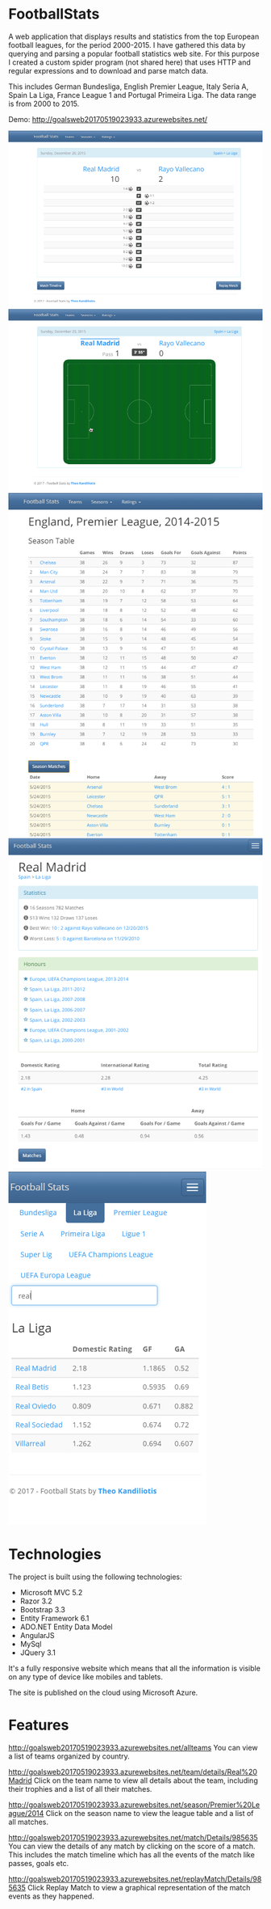 # FootballStats
A web application that displays results and statistics from the top European football leagues, for the period 2000-2015. I have gathered this data by querying and parsing a popular football statistics web site. For this purpose I created a custom spider program (not shared here) that uses HTTP and regular expressions and to download and parse match data.

This includes German Bundesliga, English Premier League, Italy Seria A, Spain La Liga, France League 1 and Portugal Primeira Liga. The data range is from 2000 to 2015.

Demo: http://goalsweb20170519023933.azurewebsites.net/

![Match details](https://raw.githubusercontent.com/TheoKand/FootballStats/master/Screenshots/matchDetails.png)
![Match replay](https://raw.githubusercontent.com/TheoKand/FootballStats/master/Screenshots/matchReplay.png)
![Season details](https://raw.githubusercontent.com/TheoKand/FootballStats/master/Screenshots/seasonDetails.png)
![Team details](https://raw.githubusercontent.com/TheoKand/FootballStats/master/Screenshots/teamDetails.png)
![Teams list](https://raw.githubusercontent.com/TheoKand/FootballStats/master/Screenshots/teamsList.png)

# Technologies
The project is built using the following technologies:

- Microsoft MVC 5.2
- Razor 3.2
- Bootstrap 3.3
- Entity Framework 6.1
- ADO.NET Entity Data Model
- AngularJS
- MySql
- JQuery 3.1

It's a fully responsive website which means that all the information is visible on any type of device like mobiles and tablets.

The site is published on the cloud using Microsoft Azure.

# Features

http://goalsweb20170519023933.azurewebsites.net/allteams
You can view a list of teams organized by country. 

http://goalsweb20170519023933.azurewebsites.net/team/details/Real%20Madrid
Click on the team name to view all details about the team, including their trophies and a list of all their matches.

http://goalsweb20170519023933.azurewebsites.net/season/Premier%20League/2014
Click on the season name to view the league table and a list of all matches.

http://goalsweb20170519023933.azurewebsites.net/match/Details/985635
You can view the details of any match by clicking on the score of a match. This includes the match timeline which has all the events of the match like passes, goals etc.

http://goalsweb20170519023933.azurewebsites.net/replayMatch/Details/985635
Click Replay Match to view a graphical representation of the match events as they happened.
